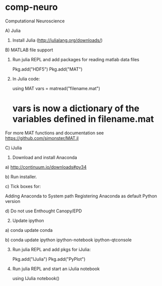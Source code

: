 # comp-neuro
Computational Neuroscience


A) Julia

1) Install Julia (http://julialang.org/downloads/)

B) MATLAB file support

1) Run julia REPL and add packages for reading matlab data files

    Pkg.add("HDF5")
    Pkg.add("MAT")

2) In Julia code:

    using MAT
    vars = matread("filename.mat")
    # vars is now a dictionary of the variables defined in filename.mat

For more MAT functions and documentation see
https://github.com/simonster/MAT.jl

C) iJulia

1) Download and install Anaconda

 a) http://continuum.io/downloads#py34

 b) Run installer. 

 c) Tick boxes for: 

 Adding Anaconda to System path
 Registering Anaconda as default Python version  

 d) Do not use Enthought Canopy/EPD

2) Update ipython

 a) conda update conda

 b) conda update ipython ipython-notebook ipython-qtconsole

3) Run julia REPL and add pkgs for iJulia:

    Pkg.add("IJulia")
    Pkg.add("PyPlot")

4) Run julia REPL and start an iJulia notebook

    using IJulia
    notebook()
